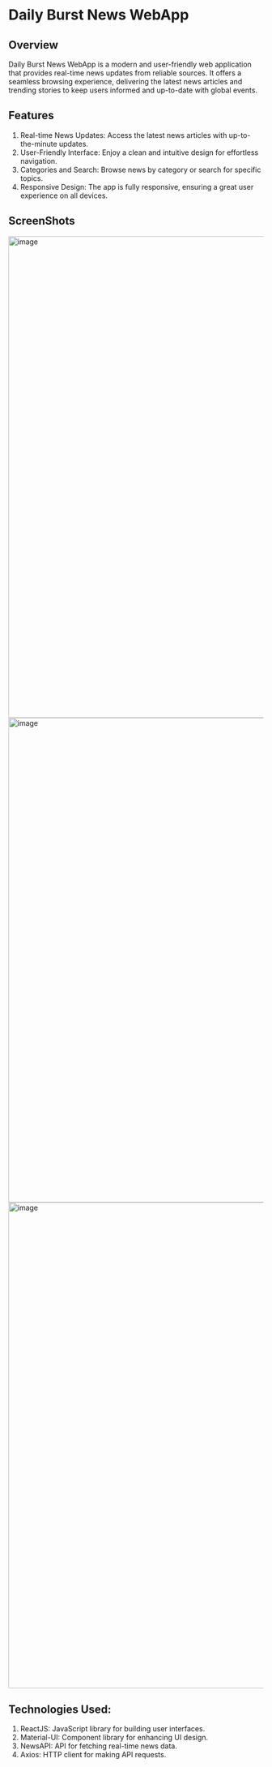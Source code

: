 <h1>Daily Burst News WebApp</h1>

<h2>Overview </h2>

Daily Burst News WebApp is a modern and user-friendly web application that provides real-time news updates from reliable sources. It offers a seamless browsing experience, delivering the latest news articles and trending stories to keep users informed and up-to-date with global events.

<h2>Features </h2>

1. Real-time News Updates: Access the latest news articles with up-to-the-minute updates.
2. User-Friendly Interface: Enjoy a clean and intuitive design for effortless navigation.
3. Categories and Search: Browse news by category or search for specific topics.
4. Responsive Design: The app is fully responsive, ensuring a great user experience on all devices.

<h2>ScreenShots </h2>

<img width="950" alt="image" src="https://github.com/sagarb2003/Daily-Burst/assets/99736036/34eda71e-5560-42a5-ae40-6ab5533a1f40">
<img width="956" alt="image" src="https://github.com/sagarb2003/Daily-Burst/assets/99736036/9aee85d0-064c-4a81-bf5c-249bdb84cf46">
<img width="959" alt="image" src="https://github.com/sagarb2003/Daily-Burst/assets/99736036/961badde-52fa-4578-abb1-3e76c6e17ea0">

<h2>Technologies Used: </h2>

1. ReactJS: JavaScript library for building user interfaces.
2. Material-UI: Component library for enhancing UI design.
3. NewsAPI: API for fetching real-time news data.
4. Axios: HTTP client for making API requests.


